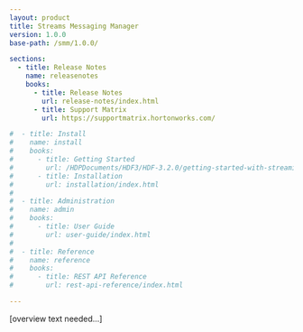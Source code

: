```yaml
---
layout: product
title: Streams Messaging Manager
version: 1.0.0
base-path: /smm/1.0.0/

sections:
  - title: Release Notes
    name: releasenotes
    books:
      - title: Release Notes
        url: release-notes/index.html
      - title: Support Matrix
        url: https://supportmatrix.hortonworks.com/

#  - title: Install
#    name: install
#    books:
#      - title: Getting Started
#        url: /HDPDocuments/HDF3/HDF-3.2.0/getting-started-with-streaming-analytics/content/hdf-managing-kafka-with-smm.html
#      - title: Installation
#        url: installation/index.html
#
#  - title: Administration
#    name: admin
#    books:
#      - title: User Guide
#        url: user-guide/index.html
#
#  - title: Reference
#    name: reference
#    books:
#      - title: REST API Reference
#        url: rest-api-reference/index.html

---
```


[overview text needed...]
